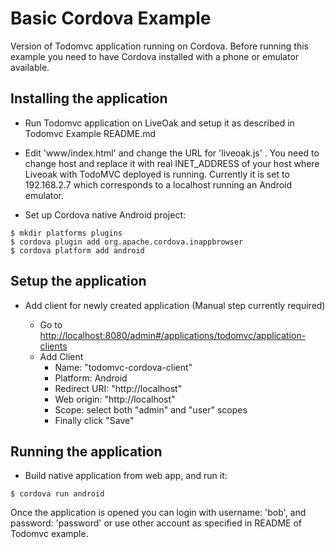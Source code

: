 Basic Cordova Example
=====================

Version of Todomvc application running on Cordova. Before running this example you need to have Cordova installed with a phone or emulator available.

Installing the application
--------------------------

* Run Todomvc application on LiveOak and setup it as described in Todomvc Example README.md

* Edit 'www/index.html' and change the URL for 'liveoak.js' . You need to change host and replace it with real INET_ADDRESS of your host where Liveoak with TodoMVC deployed is running. Currently it is set to 192.168.2.7 which corresponds to a localhost running an Android emulator.

* Set up Cordova native Android project:

```shell
$ mkdir platforms plugins
$ cordova plugin add org.apache.cordova.inappbrowser
$ cordova platform add android
````

Setup the application
---------------------
* Add client for newly created application (Manual step currently required)

  * Go to [http://localhost:8080/admin#/applications/todomvc/application-clients](http://localhost:8080/admin#/applications/todomvc/application-clients)
  * Add Client
    * Name: "todomvc-cordova-client"
    * Platform: Android
    * Redirect URI: "http://localhost"
    * Web origin: "http://localhost"
    * Scope: select both "admin" and "user" scopes
    * Finally click "Save"

Running the application
-----------------------

* Build native application from web app, and run it:

```shell
$ cordova run android
````


Once the application is opened you can login with username: 'bob', and password: 'password' or use other account as specified in README of Todomvc example.
